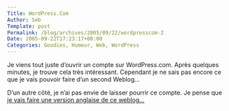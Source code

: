 ```yaml
--- 
Title: WordPress.Com
Author: Seb
Template: post
Permalink: /blog/archives/2005/09/22/wordpresscom-2
Date: 2005-09-22T17:23:17+00:00
Categories: Goodies, Humeur, Web, WordPress
--- 
```


Je viens tout juste d&rsquo;ouvrir un compte sur WordPress.com. Après quelques minutes, je trouve cela très intéressant. Cependant je ne sais pas encore ce que je vais pouvoir faire d&rsquo;un second Weblog&#8230;

D&rsquo;un autre côté, je n&rsquo;ai pas envie de laisser pourrir ce compte. Je pense que [je vais faire une version anglaise de ce weblog&#8230;][1]

 [1]: http://erard.wordpress.com/2005/09/22/what-can-i-do-with-a-wordpresscom-account/